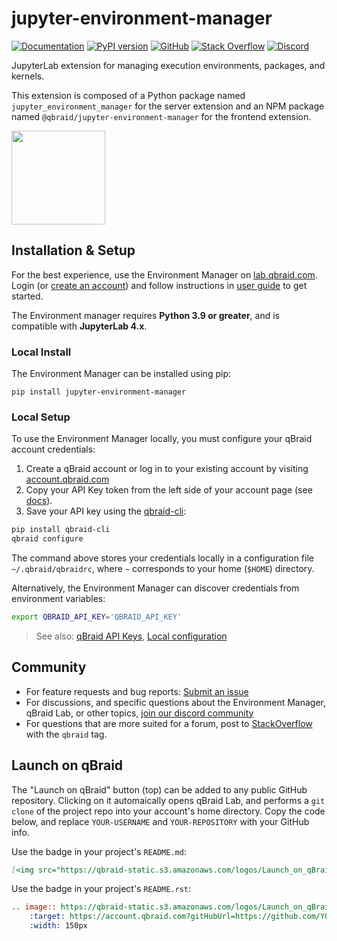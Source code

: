 # jupyter-environment-manager

[![Documentation](https://img.shields.io/badge/Documentation-DF0982)](https://docs.qbraid.com/lab/user-guide/environments)
[![PyPI version](https://img.shields.io/pypi/v/jupyter-environment-manager.svg?color=blue)](https://pypi.org/project/jupyter-environment-manager/)
[![GitHub](https://img.shields.io/badge/issue_tracking-github-blue?logo=github)](https://github.com/qBraid/community/issues)
[![Stack Overflow](https://img.shields.io/badge/StackOverflow-qbraid-orange?logo=stackoverflow)](https://stackoverflow.com/questions/tagged/qbraid)
[![Discord](https://img.shields.io/badge/Discord-%235865F2.svg?logo=discord&logoColor=white)](https://discord.gg/TPBU2sa8Et)

JupyterLab extension for managing execution environments, packages, and kernels.

This extension is composed of a Python package named `jupyter_environment_manager` for the server extension and
an NPM package named `@qbraid/jupyter-environment-manager` for the frontend extension.

[<img src="https://qbraid-static.s3.amazonaws.com/logos/Launch_on_qBraid_white.png" width="150">](https://account.qbraid.com?gitHubUrl=https://github.com/qBraid/community.git)

## Installation & Setup

For the best experience, use the Environment Manager on [lab.qbraid.com](https://lab.qbraid.com).
Login (or [create an account](https://account.qbraid.com)) and follow instructions in [user guide](https://docs.qbraid.com/lab/user-guide/environments) to get started.

The Environment manager requires **Python 3.9 or greater**, and is compatible with **JupyterLab 4.x**.

### Local Install

The Environment Manager can be installed using pip:

```shell
pip install jupyter-environment-manager
```

### Local Setup

To use the Environment Manager locally, you must configure your qBraid account credentials:

1. Create a qBraid account or log in to your existing account by visiting [account.qbraid.com](https://account.qbraid.com/)
2. Copy your API Key token from the left side of your account page (see [docs](https://docs.qbraid.com/home/account)).
3. Save your API key using the [qbraid-cli](https://docs.qbraid.com/cli/api-reference/qbraid_configure):

```bash
pip install qbraid-cli
qbraid configure
```

The command above stores your credentials locally in a configuration file `~/.qbraid/qbraidrc`,
where `~` corresponds to your home (`$HOME`) directory.

Alternatively, the Environment Manager can discover credentials from environment variables:

```bash
export QBRAID_API_KEY='QBRAID_API_KEY'
```

> See also: [qBraid API Keys](https://docs.qbraid.com/home/account#api-keys), [Local configuration](https://docs.qbraid.com/cli/user-guide/overview#local-configuration)

## Community

- For feature requests and bug reports: [Submit an issue](https://github.com/qBraid/community/issues)
- For discussions, and specific questions about the Environment Manager, qBraid Lab, or
  other topics, [join our discord community](https://discord.gg/TPBU2sa8Et)
- For questions that are more suited for a forum, post to [StackOverflow](https://stackoverflow.com/questions/tagged/qbraid) with the `qbraid` tag.

## Launch on qBraid

The "Launch on qBraid" button (top) can be added to any public GitHub
repository. Clicking on it automaically opens qBraid Lab, and performs a
`git clone` of the project repo into your account's home directory. Copy the
code below, and replace `YOUR-USERNAME` and `YOUR-REPOSITORY` with your GitHub
info.

Use the badge in your project's `README.md`:

```markdown
[<img src="https://qbraid-static.s3.amazonaws.com/logos/Launch_on_qBraid_white.png" width="150">](https://account.qbraid.com?gitHubUrl=https://github.com/YOUR-USERNAME/YOUR-REPOSITORY.git)
```

Use the badge in your project's `README.rst`:

```rst
.. image:: https://qbraid-static.s3.amazonaws.com/logos/Launch_on_qBraid_white.png
    :target: https://account.qbraid.com?gitHubUrl=https://github.com/YOUR-USERNAME/YOUR-REPOSITORY.git
    :width: 150px
```
